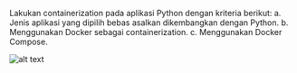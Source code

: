 Lakukan containerization pada aplikasi Python dengan kriteria berikut:
    a. Jenis aplikasi yang dipilih bebas asalkan dikembangkan dengan Python.
    b. Menggunakan Docker sebagai containerization.
    c. Menggunakan Docker Compose.

![alt text](https://github.com/abdansyakur14002/DE_Abdan-Syakur/blob/main/10.Docker/screenshot/prioritas2.jpg?raw=true)